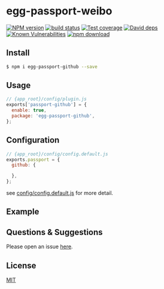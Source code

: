 # egg-passport-weibo

[![NPM version][npm-image]][npm-url]
[![build status][travis-image]][travis-url]
[![Test coverage][codecov-image]][codecov-url]
[![David deps][david-image]][david-url]
[![Known Vulnerabilities][snyk-image]][snyk-url]
[![npm download][download-image]][download-url]

[npm-image]: https://img.shields.io/npm/v/egg-passport-github.svg?style=flat-square
[npm-url]: https://npmjs.org/package/egg-passport-github
[travis-image]: https://img.shields.io/travis/eggjs/egg-passport-github.svg?style=flat-square
[travis-url]: https://travis-ci.org/eggjs/egg-passport-github
[codecov-image]: https://img.shields.io/codecov/c/github/eggjs/egg-passport-github.svg?style=flat-square
[codecov-url]: https://codecov.io/github/eggjs/egg-passport-github?branch=master
[david-image]: https://img.shields.io/david/eggjs/egg-passport-github.svg?style=flat-square
[david-url]: https://david-dm.org/eggjs/egg-passport-github
[snyk-image]: https://snyk.io/test/npm/egg-passport-github/badge.svg?style=flat-square
[snyk-url]: https://snyk.io/test/npm/egg-passport-github
[download-image]: https://img.shields.io/npm/dm/egg-passport-github.svg?style=flat-square
[download-url]: https://npmjs.org/package/egg-passport-github

<!--
Description here.
-->

## Install

```bash
$ npm i egg-passport-github --save
```

## Usage

```js
// {app_root}/config/plugin.js
exports['passport-github'] = {
  enable: true,
  package: 'egg-passport-github',
};
```

## Configuration

```js
// {app_root}/config/config.default.js
exports.passport = {
  github: {

  },
};
```

see [config/config.default.js](config/config.default.js) for more detail.

## Example

<!-- example here -->

## Questions & Suggestions

Please open an issue [here](https://github.com/eggjs/egg/issues).

## License

[MIT](LICENSE)

